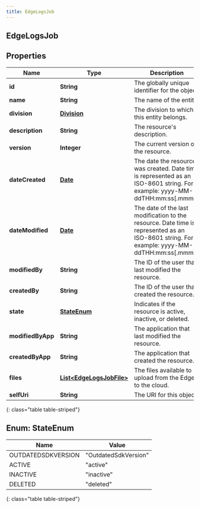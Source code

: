 ```yaml
---
title: EdgeLogsJob
---
```


## EdgeLogsJob

## Properties

| Name              | Type                                                                       | Description                                                                                                                                | Notes      |
| ----------------- | -------------------------------------------------------------------------- | ------------------------------------------------------------------------------------------------------------------------------------------ | ---------- |
| **id**            | <!----><!---->**String**<!---->                                            | The globally unique identifier for the object.                                                                                             | [optional] |
| **name**          | <!----><!---->**String**<!---->                                            | The name of the entity.                                                                                                                    |            |
| **division**      | <!----><!---->[**Division**](Division.md)<!---->                           | The division to which this entity belongs.                                                                                                 | [optional] |
| **description**   | <!----><!---->**String**<!---->                                            | The resource&#39;s description.                                                                                                            | [optional] |
| **version**       | <!----><!---->**Integer**<!---->                                           | The current version of the resource.                                                                                                       | [optional] |
| **dateCreated**   | <!----><!---->[**Date**](Date.md)<!---->                                   | The date the resource was created. Date time is represented as an ISO-8601 string. For example: yyyy-MM-ddTHH:mm:ss[.mmm]Z                 | [optional] |
| **dateModified**  | <!----><!---->[**Date**](Date.md)<!---->                                   | The date of the last modification to the resource. Date time is represented as an ISO-8601 string. For example: yyyy-MM-ddTHH:mm:ss[.mmm]Z | [optional] |
| **modifiedBy**    | <!----><!---->**String**<!---->                                            | The ID of the user that last modified the resource.                                                                                        | [optional] |
| **createdBy**     | <!----><!---->**String**<!---->                                            | The ID of the user that created the resource.                                                                                              | [optional] |
| **state**         | [**StateEnum**](#StateEnum)<!---->                                         | Indicates if the resource is active, inactive, or deleted.                                                                                 | [optional] |
| **modifiedByApp** | <!----><!---->**String**<!---->                                            | The application that last modified the resource.                                                                                           | [optional] |
| **createdByApp**  | <!----><!---->**String**<!---->                                            | The application that created the resource.                                                                                                 | [optional] |
| **files**         | <!----><!---->[**List&lt;EdgeLogsJobFile&gt;**](EdgeLogsJobFile.md)<!----> | The files available to upload from the Edge to the cloud.                                                                                  | [optional] |
| **selfUri**       | <!----><!---->**String**<!---->                                            | The URI for this object                                                                                                                    | [optional] |

{: class="table table-striped"}

<a name="StateEnum"></a>

## Enum: StateEnum

| Name               | Value                          |
| ------------------ | ------------------------------ |
| OUTDATEDSDKVERSION | &quot;OutdatedSdkVersion&quot; |
| ACTIVE             | &quot;active&quot;             |
| INACTIVE           | &quot;inactive&quot;           |
| DELETED            | &quot;deleted&quot;            |

{: class="table table-striped"}
